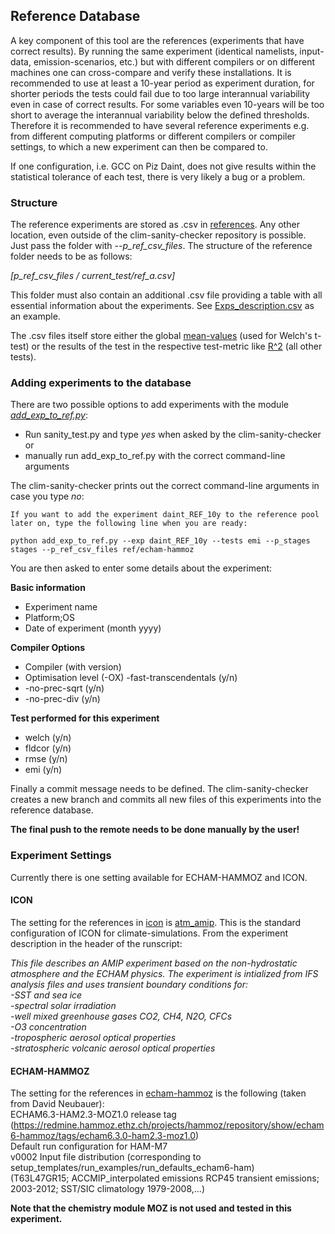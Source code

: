 ## Reference Database

A key component of this tool are the references (experiments that have correct results). By running the same experiment (identical namelists, input-data, emission-scenarios, etc.) but with different compilers or on different machines one can cross-compare and verify these installations. 
It is recommended to use at least a 10-year period as experiment duration, for shorter periods the tests could fail due to too large interannual variability even in case of correct results. For some variables even 10-years will be too short to average the interannual variability below the defined thresholds. Therefore it is recommended to have several reference experiments e.g. from different computing platforms or different compilers or compiler settings, to which a new experiment can then be compared to.  

If one configuration, i.e. GCC on Piz Daint, does not give results within the statistical tolerance of each test, there is very likely a bug or a problem.

### Structure
The reference experiments are stored as .csv in [references](../ref). Any other location, even outside of the clim-sanity-checker repository is possible.  
Just pass the folder with *--p_ref_csv_files*. The structure of the reference folder needs to be as follows:

*[p_ref_csv_files / current_test/ref_a.csv]*  

This folder must also contain an additional .csv file providing a table with all essential information about the experiments.
See [Exps_description.csv](../ref/echam-hammoz/Exps_description.csv) as an example.

The .csv files itself store either the global [mean-values](../ref/echam-hammoz/welch/glob_means_daint_REF_10y.csv) (used for Welch's t-test) or the results of the test in the 
respective test-metric like [R^2](../ref/echam-hammoz/fldcor/fldcor_daint_REF_10y.csv) (all other tests).

### Adding experiments to the database
There are two possible options to add experiments with the module
*[add_exp_to_ref.py](../add_exp_to_ref.py)*:

* Run sanity_test.py and type *yes* when asked by the clim-sanity-checker  
or  
* manually run add_exp_to_ref.py with the correct command-line arguments  

The clim-sanity-checker prints out the correct command-line arguments in case you type *no*:  

`If you want to add the experiment daint_REF_10y to the reference pool later on, type the following line when you are ready:`

`python add_exp_to_ref.py --exp daint_REF_10y --tests emi --p_stages stages --p_ref_csv_files ref/echam-hammoz`

You are then asked to enter some details about the experiment:  

**Basic information**  

* Experiment name
* Platform;OS
* Date of experiment (month yyyy)

**Compiler Options**  

* Compiler (with version)
* Optimisation level (-OX)
-fast-transcendentals (y/n)
* -no-prec-sqrt (y/n)
* -no-prec-div (y/n)

**Test performed for this experiment**  

* welch (y/n)
* fldcor (y/n)
* rmse (y/n)
* emi (y/n)

Finally a commit message needs to be defined. The clim-sanity-checker creates a new branch and commits all new files of this experiments
into the reference database.

**The final push to the remote needs to be done manually by the user!**


### Experiment Settings
Currently there is one setting available for ECHAM-HAMMOZ and ICON.


#### ICON
The setting for the references in [icon](../ref/icon) is [atm_amip](https://github.com/C2SM-ICON/icon/blob/master/run/exp.atm_amip). This is the standard
configuration of ICON for climate-simulations. From the experiment description in the header of the runscript:  

*This file describes an AMIP experiment based on the non-hydrostatic atmosphere and the
 ECHAM physics. The experiment is intialized from IFS analysis files and uses transient
boundary conditions for:  
-SST and sea ice  
-spectral solar irradiation  
-well mixed greenhouse gases CO2, CH4, N2O, CFCs  
-O3 concentration  
-tropospheric aerosol optical properties  
-stratospheric volcanic aerosol optical properties*

#### ECHAM-HAMMOZ
The setting for the references in [echam-hammoz](../ref/echam-hammoz) is the following (taken from David Neubauer):  
ECHAM6.3-HAM2.3-MOZ1.0 release tag (https://redmine.hammoz.ethz.ch/projects/hammoz/repository/show/echam6-hammoz/tags/echam6.3.0-ham2.3-moz1.0)  
Default run configuration for HAM-M7  
v0002 Input file distribution (corresponding to setup_templates/run_examples/run_defaults_echam6-ham)  					
(T63L47GR15; ACCMIP_interpolated emissions RCP45 transient emissions; 2003-2012; SST/SIC climatology 1979-2008,...)	

**Note that the chemistry module MOZ is not used and tested in this experiment.**

